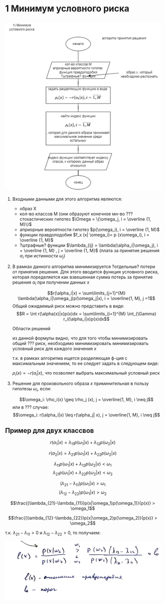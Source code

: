 # 1 Минимум условного риска

## ![scheme](1%20-%20минимум%20условного%20риска.png)

1) Входными данными для этого алгоритма являются:

   + образ X
   + кол-во классов M (они образуют конечное мн-во ??? cтохастических гипотез
   $\Omega = \{\omega_j, i = \overline {1, M}\}$
   + априорные вероятности гипотез $p(\omega_i), i = \overline {1, M}$
   + функции правдоподобия  $f_x (x| \omega_i)= p (x\omega_i), i = \overline {1, M}$
   + ?штрафные? функции  $\lambda_{ij} = \lambda(\alpha_i|\omega_j), i = \overline {1, M} , j = \overline {1, M}$
(плата за принятие решения  $\alpha_i$ при истинности  $\omega_j$)

2) В рамках данного алгоритма минимизируется ?отдельные? потери от принятия решения. Для этого вводится функция условного риска, которая поределяется как взвешенная сумма потерь за принятие решения $\alpha_i$ при получении данных $x$

   $$r(\alpha_i|x) = \sum\limits_{j=1}^{M} \lambda(\alpha_i|\omega_j)p(\omega_j|x), i = \overline{1, M}, j =1$$
   Общий ожидаемый риск можно представить в виде:
    $$R =  \int r(\alpha(x)|x)p(x)dx = \sum\limits_{i=1}^{M} \int_{\Gamma} r_i(\alpha_i|x)p(x)dx$$

   Области решений

   из данной формулы видно, что для того чтобы минимизировать общий ??? риск, необходимо минимизировать минимизировать условный риск для каждого значения $x$

   т.к. в рамках алгоритма ищется разделяющая ф-ция с максимальным значением, то ее следует задать в следующем виде:

   $\rho_i(x) = -r(\alpha_i|x)$, что позволяет выбрать максимальный условный риск

3) Решение для произвольного образа $x$ приминительная в пользу гипотезы $\omega_i$, если:

   $$\omega_i: \rho_i(x) \geq  \rho_j (x),  j = \overline{1, M}, i \neq j$$
   или в ??? случае:
   $$\omega_i: r(\alpha_i|x) \leq  r(\alpha_j| x),  j = \overline{1, M}, i \neq j$$

## Пример для двух классвов

$$r(\alpha_1|x) = \lambda_{11}p(\omega_1|x) + \lambda_{12}p(\omega_2|x) $$

$$r(\alpha_2|x) = \lambda_{21}p(\omega_1|x) + \lambda_{22}p(\omega_2|x) $$

$$\lambda_{11}p(\omega_1|x) + \lambda_{12}p(\omega_2|x) < \omega_1 $$
$$\lambda_{21}p(\omega_1|x) + \lambda_{22}p(\omega_2|x) < \omega_2 $$

$$(\lambda_{21}-\lambda_{11})p(\omega_1|x) > \omega_1$$
$$(\lambda_{12}-\lambda_{22})p(\omega_1|x) > \omega_2$$

$$\frac{(\lambda_{21}-\lambda_{11})p(x|\omega_1)p(\omega_1)}{p(x)} > \omega_1$$

$$\frac{(\lambda_{12}-\lambda_{22})p(x|\omega_2)p(\omega_2)}{p(x)} > \omega_2$$

т.к. $\lambda_{21}-\lambda_{11}> 0$ и $\lambda_{12}-\lambda_{22} > 0$, то получаем:

![](конец%20формулы.png)